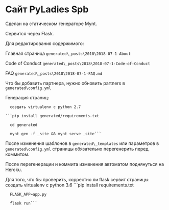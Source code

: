 # Сайт PyLadies Spb
Сделан на статическом генераторе Mynt.

Сервится через Flask.

Для редактирования содержимого: 

Главная страница ```generated\_posts\2018\2018-07-1-About```

Code of Conduct ```generated\_posts\2018\2018-07-1-Code-of-Conduct```

FAQ ```generated\_posts\2018\2018-07-1-FAQ.md```

Что бы добавить партнера, нужно обновить partners в ```generated\config.yml```

Генерация страниц: 

	  создать virtualenv с python 2.7
	  
	```pip install generated/requirements.txt
	
	  cd generated
	  
	  mynt gen -f _site && mynt serve _site```

После изменения шаблонов в ```generated\_templates``` или параметров в ```generated\config.yml``` страницы обязательно перегенерить перед коммитом. 

После перегенерации и коммита изменения автоматом поднянуться на Heroku. 

Для того, что бы проверить, корректно ли flask сервит страницы: 
	создать virtualenv с python 3.6
	```pip install requirements.txt
	
	  FLASK_APP=app.py
	  
	  flask run```
	
